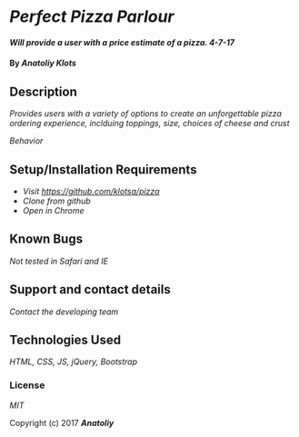
 # _Perfect Pizza Parlour_

#### _Will provide a user with a price estimate of a pizza. 4-7-17_

#### By _**Anatoliy Klots**_

## Description

_Provides users with a variety of options to create an unforgettable pizza ordering experience, inclduing toppings, size, choices of cheese and crust_

_Behavior_


## Setup/Installation Requirements

* _Visit https://github.com/klotsa/pizza_
* _Clone from github_
* _Open in Chrome_


## Known Bugs

_Not tested in Safari and IE_

## Support and contact details

_Contact the developing team_

## Technologies Used

_HTML, CSS, JS, jQuery, Bootstrap_

### License

*MIT*

Copyright (c) 2017 **_Anatoliy_**
